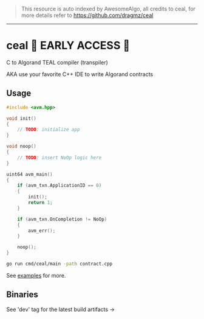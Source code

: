> This resource is auto indexed by AwesomeAlgo, all credits to ceal, for more details refer to https://github.com/dragmz/ceal

---

# ceal 👷 EARLY ACCESS 👷

C to Algorand TEAL compiler (transpiler)

AKA use your favorite C++ IDE to write Algorand contracts

## Usage

```cpp
#include <avm.hpp>

void init()
{
	// TODO: initialize app
}

void noop()
{
	// TODO: insert NoOp logic here
}

uint64 avm_main()
{
	if (avm_txn.ApplicationID == 0)
	{
		init();
		return 1;
	}

	if (avm_txn.OnCompletion != NoOp)
	{
		avm_err();
	}

	noop();
}
```
```bash
go run cmd/ceal/main -path contract.cpp
```

See [examples](examples) for more.

## Binaries

See 'dev' tag for the latest build artifacts ->
